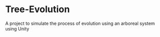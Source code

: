 # Tree-Evolution
A project to simulate the process of evolution using an arboreal system using Unity
